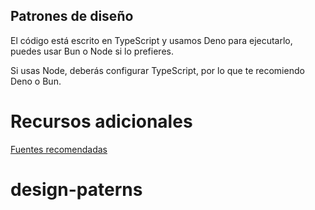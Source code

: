 ## Patrones de diseño

El código está escrito en TypeScript y usamos Deno para ejecutarlo, puedes usar Bun o Node si lo prefieres.

Si usas Node, deberás configurar TypeScript, por lo que te recomiendo Deno o Bun.



# Recursos adicionales

[Fuentes recomendadas](https://gist.github.com/Klerith/f7f558766cb9ad8f36e471cceb5dd910)
# design-paterns
